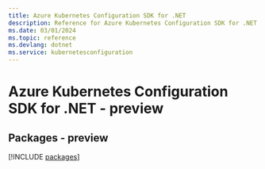 ```yaml
---
title: Azure Kubernetes Configuration SDK for .NET
description: Reference for Azure Kubernetes Configuration SDK for .NET
ms.date: 03/01/2024
ms.topic: reference
ms.devlang: dotnet
ms.service: kubernetesconfiguration
---
```

# Azure Kubernetes Configuration SDK for .NET - preview
## Packages - preview
[!INCLUDE [packages](kubernetes-configuration-index.md)]